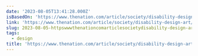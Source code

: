 ```yaml
---
date: '2023-08-05T13:41:28.000Z'
isBasedOn: 'https://www.thenation.com/article/society/disability-design-art/'
link: 'https://www.thenation.com/article/society/disability-design-art/'
slug: 2023-08-05-httpswwwthenationcomarticlesocietydisability-design-art
tags:
  - design
title: 'https://www.thenation.com/article/society/disability-design-art/'
---
```


